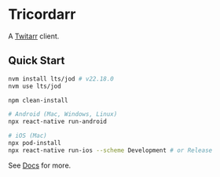 Tricordarr
==========

A [Twitarr](https://github.com/jocosocial/swiftarr) client.

Quick Start
-----------

```bash
nvm install lts/jod # v22.18.0
nvm use lts/jod

npm clean-install

# Android (Mac, Windows, Linux)
npx react-native run-android

# iOS (Mac)
npx pod-install
npx react-native run-ios --scheme Development # or Release
```

See [Docs](./docs/) for more.